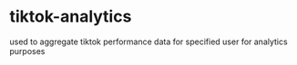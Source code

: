 # tiktok-analytics
used to aggregate tiktok performance data for specified user for analytics purposes
